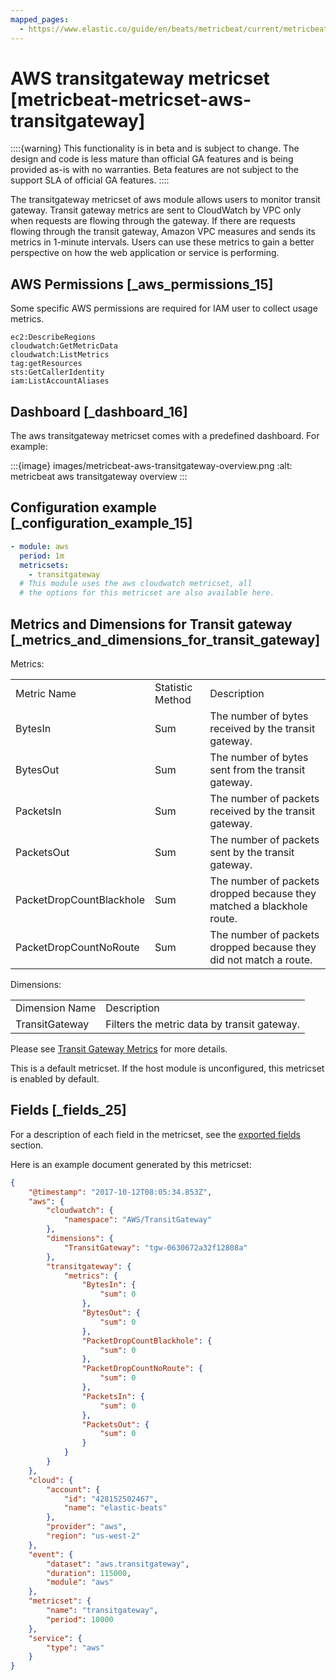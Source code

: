 ```yaml
---
mapped_pages:
  - https://www.elastic.co/guide/en/beats/metricbeat/current/metricbeat-metricset-aws-transitgateway.html
---
```


# AWS transitgateway metricset [metricbeat-metricset-aws-transitgateway]

::::{warning}
This functionality is in beta and is subject to change. The design and code is less mature than official GA features and is being provided as-is with no warranties. Beta features are not subject to the support SLA of official GA features.
::::


The transitgateway metricset of aws module allows users to monitor transit gateway. Transit gateway metrics are sent to CloudWatch by VPC only when requests are flowing through the gateway. If there are requests flowing through the transit gateway, Amazon VPC measures and sends its metrics in 1-minute intervals. Users can use these metrics to gain a better perspective on how the web application or service is performing.


## AWS Permissions [_aws_permissions_15]

Some specific AWS permissions are required for IAM user to collect usage metrics.

```
ec2:DescribeRegions
cloudwatch:GetMetricData
cloudwatch:ListMetrics
tag:getResources
sts:GetCallerIdentity
iam:ListAccountAliases
```


## Dashboard [_dashboard_16]

The aws transitgateway metricset comes with a predefined dashboard. For example:

:::{image} images/metricbeat-aws-transitgateway-overview.png
:alt: metricbeat aws transitgateway overview
:::


## Configuration example [_configuration_example_15]

```yaml
- module: aws
  period: 1m
  metricsets:
    - transitgateway
  # This module uses the aws cloudwatch metricset, all
  # the options for this metricset are also available here.
```


## Metrics and Dimensions for Transit gateway [_metrics_and_dimensions_for_transit_gateway]

Metrics:

|     |     |     |
| --- | --- | --- |
| Metric Name | Statistic Method | Description |
| BytesIn | Sum | The number of bytes received by the transit gateway. |
| BytesOut | Sum | The number of bytes sent from the transit gateway. |
| PacketsIn | Sum | The number of packets received by the transit gateway. |
| PacketsOut | Sum | The number of packets sent by the transit gateway. |
| PacketDropCountBlackhole | Sum | The number of packets dropped because they matched a blackhole route. |
| PacketDropCountNoRoute | Sum | The number of packets dropped because they did not match a route. |

Dimensions:

|     |     |
| --- | --- |
| Dimension Name | Description |
| TransitGateway | Filters the metric data by transit gateway. |

Please see [Transit Gateway Metrics](https://docs.aws.amazon.com/vpc/latest/tgw/transit-gateway-cloudwatch-metrics.md) for more details.

This is a default metricset. If the host module is unconfigured, this metricset is enabled by default.

## Fields [_fields_25]

For a description of each field in the metricset, see the [exported fields](/reference/metricbeat/exported-fields-aws.md) section.

Here is an example document generated by this metricset:

```json
{
    "@timestamp": "2017-10-12T08:05:34.853Z",
    "aws": {
        "cloudwatch": {
            "namespace": "AWS/TransitGateway"
        },
        "dimensions": {
            "TransitGateway": "tgw-0630672a32f12808a"
        },
        "transitgateway": {
            "metrics": {
                "BytesIn": {
                    "sum": 0
                },
                "BytesOut": {
                    "sum": 0
                },
                "PacketDropCountBlackhole": {
                    "sum": 0
                },
                "PacketDropCountNoRoute": {
                    "sum": 0
                },
                "PacketsIn": {
                    "sum": 0
                },
                "PacketsOut": {
                    "sum": 0
                }
            }
        }
    },
    "cloud": {
        "account": {
            "id": "428152502467",
            "name": "elastic-beats"
        },
        "provider": "aws",
        "region": "us-west-2"
    },
    "event": {
        "dataset": "aws.transitgateway",
        "duration": 115000,
        "module": "aws"
    },
    "metricset": {
        "name": "transitgateway",
        "period": 10000
    },
    "service": {
        "type": "aws"
    }
}
```


